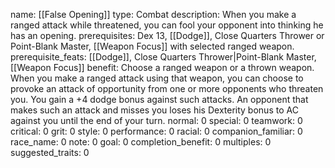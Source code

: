 name: [[False Opening]]
type: Combat
description: When you make a ranged attack while threatened, you can fool your opponent into thinking he has an opening.
prerequisites: Dex 13, [[Dodge]], Close Quarters Thrower or Point-Blank Master, [[Weapon Focus]] with selected ranged weapon.
prerequisite_feats: [[Dodge]], Close Quarters Thrower|Point-Blank Master, [[Weapon Focus]]
benefit: Choose a ranged weapon or a thrown weapon. When you make a ranged attack using that weapon, you can choose to provoke an attack of opportunity from one or more opponents who threaten you. You gain a +4 dodge bonus against such attacks. An opponent that makes such an attack and misses you loses his Dexterity bonus to AC against you until the end of your turn.
normal: 0
special: 0
teamwork: 0
critical: 0
grit: 0
style: 0
performance: 0
racial: 0
companion_familiar: 0
race_name: 0
note: 0
goal: 0
completion_benefit: 0
multiples: 0
suggested_traits: 0
